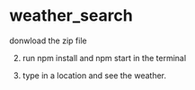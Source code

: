 # weather_search

donwload the zip file




2) run npm install and npm start in the terminal 



3) type in a location and see the weather.
